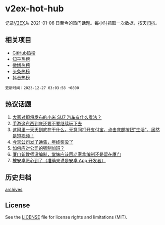 # v2ex-hot-hub

 记录[V2EX](https://www.v2ex.com/)从 2021-01-06 日至今的热门话题。每小时抓取一次数据，按天[归档](archives)。
 
 ## 相关项目

- [GitHub热榜](https://github.com/snaildev/github-hot-hub)
- [知乎热榜](https://github.com/snaildev/zhihu-hot-hub)
- [微博热榜](https://github.com/snaildev/weibo-hot-hub)
- [头条热榜](https://github.com/snaildev/toutiao-hot-hub)
- [抖音热榜](https://github.com/snaildev/douyin-hot-hub)


 `更新时间：2023-12-27 03:03:58 +0800`

## 热议话题

1. [大家对即将发布的小米 SU7 汽车有什么看法？](https://www.v2ex.com/t/1003405)
1. [手游这东西到底还要不要继续玩下去](https://www.v2ex.com/t/1003484)
1. [这阿里一天天到底在干什么，无意间打开支付宝，点击底部按钮"生活"，居然是短视频！](https://www.v2ex.com/t/1003422)
1. [今天公司发了通告，年终奖没了](https://www.v2ex.com/t/1003467)
1. [如何应对公司的强制加班？](https://www.v2ex.com/t/1003409)
1. [厦门新教师没编制，堂妹应该回老家拿编制还是留在厦门](https://www.v2ex.com/t/1003448)
1. [被安卓恶心到了（准确来说是安卓 App 开发者）](https://www.v2ex.com/t/1003401)

## 历史归档

[archives](archives)

## License

See the [LICENSE](LICENSE) file for license rights and limitations (MIT).
